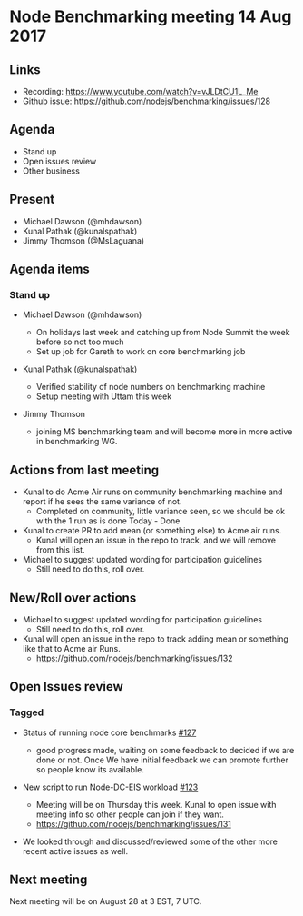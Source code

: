 # Node Benchmarking meeting 14 Aug 2017

## Links
* Recording: https://www.youtube.com/watch?v=vJLDtCU1L_Me
* Github issue: https://github.com/nodejs/benchmarking/issues/128

## Agenda
* Stand up
* Open issues review
* Other business

## Present
* Michael Dawson (@mhdawson)
* Kunal Pathak (@kunalspathak)
* Jimmy Thomson (@MsLaguana)

## Agenda items
### Stand up
* Michael Dawson (@mhdawson)
  * On holidays last week and catching up from Node Summit the week before
    so not too much
  * Set up job for Gareth to work on core benchmarking job

* Kunal Pathak (@kunalspathak)
  * Verified stability of node numbers on benchmarking machine
  * Setup meeting with Uttam this week
* Jimmy Thomson
  * joining MS benchmarking team and will become more in more active in benchmarking WG.

## Actions from last meeting

* Kunal to do Acme Air runs on community benchmarking machine and report if he sees the
  same variance of not.
  * Completed on community, little variance seen, so we should be ok with the 1 run as is done
    Today - Done
* Kunal to create PR to add mean (or something else) to Acme air runs.
  * Kunal will open an issue in the repo to track, and we will remove from this list.
* Michael to suggest updated wording for participation guidelines
  * Still need to do this, roll over.

## New/Roll over actions

* Michael to suggest updated wording for participation guidelines
  * Still need to do this, roll over.
* Kunal will open an issue in the repo to track adding mean or something like that to Acme air
  Runs.
  * https://github.com/nodejs/benchmarking/issues/132


## Open Issues review
### Tagged
* Status of running node core benchmarks [#127](https://github.com/nodejs/benchmarking/issues/127)
  * good progress made, waiting on some feedback to decided if we are done or not. Once
    We have initial feedback we can promote further so people know its available.
* New script to run Node-DC-EIS workload  [#123](https://github.com/nodejs/benchmarking/pull/123)
  * Meeting will be on Thursday this week.  Kunal to open issue with meeting info so
    other people can join if they want.
  * https://github.com/nodejs/benchmarking/issues/131

* We looked through and discussed/reviewed some of the other more recent active issues as
  well.

## Next meeting

Next meeting will be on August 28 at 3 EST, 7 UTC.
